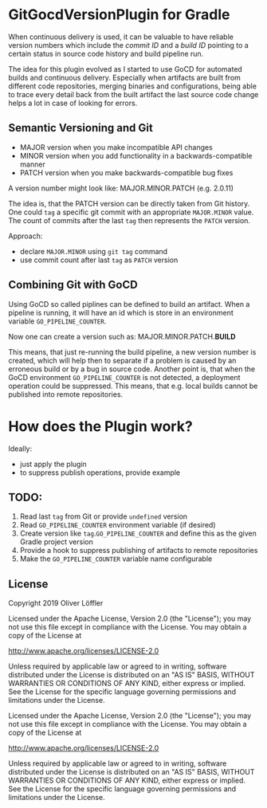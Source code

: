 # GitGocdVersionPlugin for Gradle

When continuous delivery is used, it can be valuable to have reliable version numbers which include the _commit ID_ and a _build ID_ pointing to a certain status in source code history and build pipeline run.

The idea for this plugin evolved as I started to use GoCD for automated builds and continuous delivery.
Especially when artifacts are built from different code repositories, merging binaries and configurations, being able to trace every detail back from the built artifact the last source code change helps a lot in case of looking for errors.

## Semantic Versioning and Git

* MAJOR version when you make incompatible API changes
* MINOR version when you add functionality in a backwards-compatible manner
* PATCH version when you make backwards-compatible bug fixes

A version number might look like: MAJOR.MINOR.PATCH (e.g. 2.0.11)

The idea is, that the PATCH version can be directly taken from Git history.
One could `tag` a specific git commit with an appropriate `MAJOR.MINOR` value.
The count of commits after the last `tag` then represents the `PATCH` version.

Approach:
* declare `MAJOR.MINOR` using `git tag` command
* use commit count after last `tag` as `PATCH` version

## Combining Git with GoCD

Using GoCD so called piplines can be defined to build an artifact.
When a pipeline is running, it will have an id which is store in an environment variable `GO_PIPELINE_COUNTER`.

Now one can create a version such as: MAJOR.MINOR.PATCH.__BUILD__

This means, that just re-running the build pipeline, a new version number is created, which will help then to separate if a problem is caused by an erroneous build or by a bug in source code.
Another point is, that when the GoCD environment `GO_PIPELINE_COUNTER` is not detected, a deployment operation could be suppressed. This means, that e.g. local builds cannot be published into remote repositories.

# How does the Plugin work?

Ideally:
* just apply the plugin
* to suppress publish operations, provide example
    
## TODO:

1. Read last `tag` from Git or provide `undefined` version
2. Read `GO_PIPELINE_COUNTER` environment variable (if desired)
3. Create version like `tag`.`GO_PIPELINE_COUNTER` and define this as the given Gradle project version
4. Provide a hook to suppress publishing of artifacts to remote repositories
5. Make the `GO_PIPELINE_COUNTER` variable name configurable



## License

Copyright 2019 Oliver Löffler

Licensed under the Apache License, Version 2.0 (the "License");
you may not use this file except in compliance with the License.
You may obtain a copy of the License at

   http://www.apache.org/licenses/LICENSE-2.0

Unless required by applicable law or agreed to in writing, software
distributed under the License is distributed on an "AS IS" BASIS,
WITHOUT WARRANTIES OR CONDITIONS OF ANY KIND, either express or implied.
See the License for the specific language governing permissions and
limitations under the License.

Licensed under the Apache License, Version 2.0 (the "License");
you may not use this file except in compliance with the License.
You may obtain a copy of the License at

   http://www.apache.org/licenses/LICENSE-2.0

Unless required by applicable law or agreed to in writing, software
distributed under the License is distributed on an "AS IS" BASIS,
WITHOUT WARRANTIES OR CONDITIONS OF ANY KIND, either express or implied.
See the License for the specific language governing permissions and
limitations under the License.

